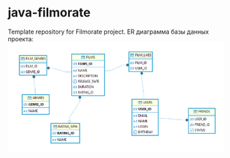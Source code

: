 # java-filmorate
Template repository for Filmorate project.
ER диаграмма базы данных проекта: ![img_3.png](img_3.png)

